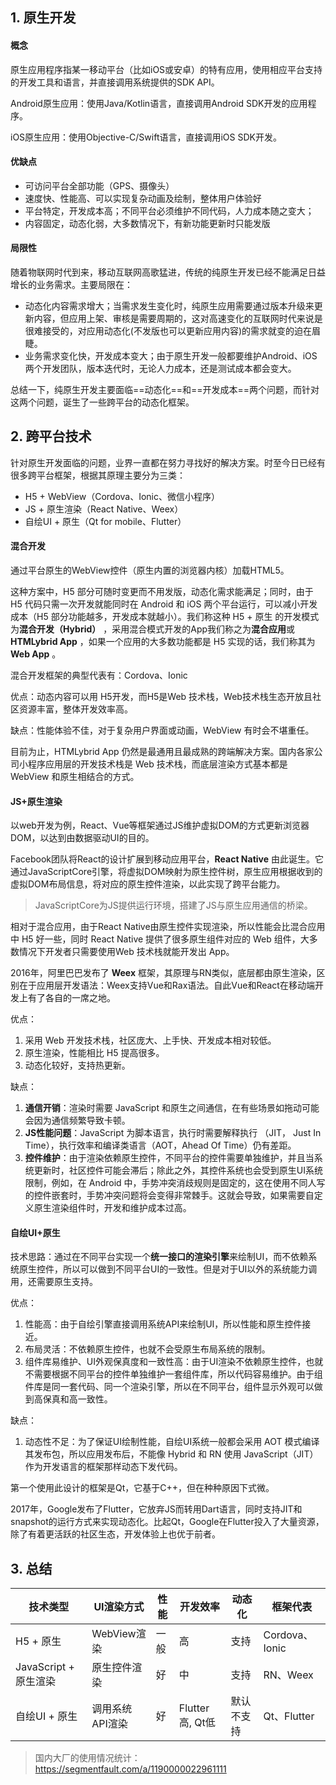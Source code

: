 ## 1. 原生开发

#### 概念

原生应用程序指某一移动平台（比如iOS或安卓）的特有应用，使用相应平台支持的开发工具和语言，并直接调用系统提供的SDK API。

Android原生应用：使用Java/Kotlin语言，直接调用Android SDK开发的应用程序。

iOS原生应用：使用Objective-C/Swift语言，直接调用iOS SDK开发。

#### 优缺点

- 可访问平台全部功能（GPS、摄像头）
- 速度快、性能高、可以实现复杂动画及绘制，整体用户体验好
- 平台特定，开发成本高；不同平台必须维护不同代码，人力成本随之变大；
- 内容固定，动态化弱，大多数情况下，有新功能更新时只能发版

#### 局限性

随着物联网时代到来，移动互联网高歌猛进，传统的纯原生开发已经不能满足日益增长的业务需求。主要局限在：

- 动态化内容需求增大；当需求发生变化时，纯原生应用需要通过版本升级来更新内容，但应用上架、审核是需要周期的，这对高速变化的互联网时代来说是很难接受的，对应用动态化(不发版也可以更新应用内容)的需求就变的迫在眉睫。
- 业务需求变化快，开发成本变大；由于原生开发一般都要维护Android、iOS两个开发团队，版本迭代时，无论人力成本，还是测试成本都会变大。

总结一下，纯原生开发主要面临==动态化==和==开发成本==两个问题，而针对这两个问题，诞生了一些跨平台的动态化框架。

## 2. 跨平台技术

针对原生开发面临的问题，业界一直都在努力寻找好的解决方案。时至今日已经有很多跨平台框架，根据其原理主要分为三类：

- H5 + WebView（Cordova、Ionic、微信小程序）
- JS + 原生渲染（React Native、Weex）
- 自绘UI + 原生（Qt for mobile、Flutter）

#### 混合开发

通过平台原生的WebView控件（原生内置的浏览器内核）加载HTML5。

这种方案中，H5 部分可随时变更而不用发版，动态化需求能满足；同时，由于 H5 代码只需一次开发就能同时在 Android 和 iOS 两个平台运行，可以减小开发成本（H5 部分功能越多，开发成本就越小）。我们称这种 H5 + 原生 的开发模式为**混合开发（Hybrid）** ，采用混合模式开发的App我们称之为**混合应用**或 **HTMLybrid App** ，如果一个应用的大多数功能都是 H5 实现的话，我们称其为 **Web App** 。

混合开发框架的典型代表有：Cordova、Ionic

优点：动态内容可以用 H5开发，而H5是Web 技术栈，Web技术栈生态开放且社区资源丰富，整体开发效率高。

缺点：性能体验不佳，对于复杂用户界面或动画，WebView 有时会不堪重任。

目前为止，HTMLybrid App 仍然是最通用且最成熟的跨端解决方案。国内各家公司小程序应用层的开发技术栈是 Web 技术栈，而底层渲染方式基本都是 WebView 和原生相结合的方式。

#### JS+原生渲染

以web开发为例，React、Vue等框架通过JS维护虚拟DOM的方式更新浏览器DOM，以达到由数据驱动UI的目的。

Facebook团队将React的设计扩展到移动应用平台，**React Native** 由此诞生。它通过JavaScriptCore引擎，将虚拟DOM映射为原生控件树，原生应用根据收到的虚拟DOM布局信息，将对应的原生控件渲染，以此实现了跨平台能力。

> JavaScriptCore为JS提供运行环境，搭建了JS与原生应用通信的桥梁。

相对于混合应用，由于React Native由原生控件实现渲染，所以性能会比混合应用中 H5 好一些，同时 React Native 提供了很多原生组件对应的 Web 组件，大多数情况下开发者只需要使用Web 技术栈就能开发出 App。

2016年，阿里巴巴发布了 **Weex** 框架，其原理与RN类似，底层都由原生渲染，区别在于应用层开发语法：Weex支持Vue和Rax语法。自此Vue和React在移动端开发上有了各自的一席之地。

优点：

1. 采用 Web 开发技术栈，社区庞大、上手快、开发成本相对较低。
2. 原生渲染，性能相比 H5 提高很多。
3. 动态化较好，支持热更新。

缺点：

1. **通信开销**：渲染时需要 JavaScript 和原生之间通信，在有些场景如拖动可能会因为通信频繁导致卡顿。
2. **JS性能问题**：JavaScript 为脚本语言，执行时需要解释执行 （JIT， Just In Time），执行效率和编译类语言（AOT，Ahead Of Time）仍有差距。
3. **控件维护**：由于渲染依赖原生控件，不同平台的控件需要单独维护，并且当系统更新时，社区控件可能会滞后；除此之外，其控件系统也会受到原生UI系统限制，例如，在 Android 中，手势冲突消歧规则是固定的，这在使用不同人写的控件嵌套时，手势冲突问题将会变得非常棘手。这就会导致，如果需要自定义原生渲染组件时，开发和维护成本过高。

#### 自绘UI+原生

技术思路：通过在不同平台实现一个**统一接口的渲染引擎**来绘制UI，而不依赖系统原生控件，所以可以做到不同平台UI的一致性。但是对于UI以外的系统能力调用，还需要原生支持。

优点：

1. 性能高：由于自绘引擎直接调用系统API来绘制UI，所以性能和原生控件接近。
2. 布局灵活：不依赖原生控件，也就不会受原生布局系统的限制。
3. 组件库易维护、UI外观保真度和一致性高：由于UI渲染不依赖原生控件，也就不需要根据不同平台的控件单独维护一套组件库，所以代码容易维护。由于组件库是同一套代码、同一个渲染引擎，所以在不同平台，组件显示外观可以做到高保真和高一致性。

缺点：

1. 动态性不足：为了保证UI绘制性能，自绘UI系统一般都会采用 AOT 模式编译其发布包，所以应用发布后，不能像 Hybrid 和 RN 使用 JavaScript（JIT）作为开发语言的框架那样动态下发代码。

第一个使用此设计的框架是Qt，它基于C++，但在种种原因下式微。

2017年，Google发布了Flutter，它放弃JS而转用Dart语言，同时支持JIT和snapshot的运行方式来实现动态化。比起Qt，Google在Flutter投入了大量资源，除了有着更活跃的社区生态，开发体验上也优于前者。

## 3. 总结

| 技术类型              | UI渲染方式      | 性能 | 开发效率        | 动态化     | 框架代表       |
| --------------------- | --------------- | ---- | --------------- | ---------- | -------------- |
| H5 + 原生             | WebView渲染     | 一般 | 高              | 支持       | Cordova、Ionic |
| JavaScript + 原生渲染 | 原生控件渲染    | 好   | 中              | 支持       | RN、Weex       |
| 自绘UI + 原生         | 调用系统API渲染 | 好   | Flutter高, Qt低 | 默认不支持 | Qt、Flutter    |

> 国内大厂的使用情况统计：https://segmentfault.com/a/1190000022961111
